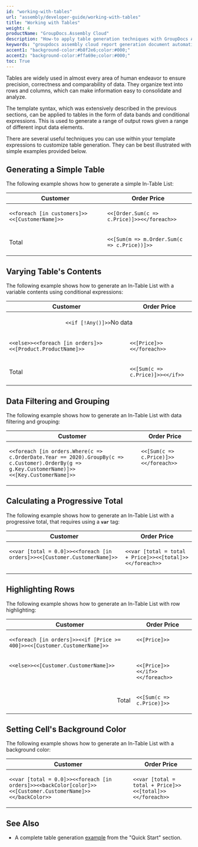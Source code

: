 ```yaml
---
id: "working-with-tables"
url: "assembly/developer-guide/working-with-tables"
title: "Working with Tables"
weight: 4
productName: "GroupDocs.Assembly Cloud"
description: "How-to apply table generation techniques with GroupDocs Assembly Cloud API, using data bands and conditional expressions."
keywords: "groupdocs assembly cloud report generation document automation templates build generate insert table tabular data dynamically"
accent1: "background-color:#b8f2e6;color:#000;"
accent2: "background-color:#ffa69e;color:#000;"
toc: True
---
```


Tables are widely used in almost every area of human endeavor to ensure precision, correctness and comparability of data. They organize text into rows and columns, which can make information easy to consolidate and analyze.

The template syntax, which was extensively described in the previous sections, can be applied to tables in the form of data bands and conditional expressions. This is used to generate a range of output rows given a range of different input data elements.

There are several useful techniques you can use within your template expressions to customize table generation. They can be best illustrated with simple examples provided below.

## Generating a Simple Table

The following example shows how to generate a simple In-Table List:

<table>
<thead>
<tr>
<th style="text-align:center">Customer</th>
<th style="text-align:center">Order Price</th>
</tr>
</thead>
<tbody>
<tr valign="top">
<td>

`<<foreach [in customers]>><<[CustomerName]>>`

</td>
<td>

`<<[Order.Sum(c => c.Price)]>><</foreach>>`

</td>
</tr>
<tr valign="middle">
<td align="left">Total</td>
<td>

`<<[Sum(m => m.Order.Sum(c => c.Price))]>>`

</td>
</tr>
</tbody>
</table>

## Varying Table's Contents

The following example shows how to generate an In-Table List with a variable contents using conditional expressions:

<table>
<thead>
<tr>
<th style="text-align:center">Customer</th>
<th style="text-align:center">Order Price</th>
</tr>
</thead>
<tbody>
<tr>
<td colspan="2" align="center">

`<<if [!Any()]>>`No data

</td>
</tr>

<tr valign="top">
<td>

`<<else>><<foreach [in orders]>><<[Product.ProductName]>>`

</td>
<td>

`<<[Price]>><</foreach>>`

</td>
</tr>
<tr valign="middle">
<td align="left">Total</td>
<td>

`<<[Sum(c => c.Price)]>><</if>>`

</td>
</tr>
</tbody>
</table>

## Data Filtering and Grouping

The following example shows how to generate an In-Table List with data filtering and grouping:

<table>
<thead>
<tr>
<th style="text-align:center">Customer</th>
<th style="text-align:center">Order Price</th>
</tr>
</thead>
<tbody>
<tr valign="top">
<td>

`<<foreach [in orders.Where(c => c.OrderDate.Year == 2020).GroupBy(c => c.Customer).OrderBy(g => g.Key.CustomerName)]>><<[Key.CustomerName]>>`

</td>
<td>

`<<[Sum(c => c.Price)]>><</foreach>>`

</td>
</tr>
</tbody>
</table>

## Calculating a Progressive Total

The following example shows how to generate an In-Table List with a progressive total, that requires using a **`var`** tag:

<table>
<thead>
<tr>
<th style="text-align:center">Customer</th>
<th style="text-align:center">Order Price</th>
</tr>
</thead>
<tbody>
<tr valign="top">
<td>

`<<var [total = 0.0]>><<foreach [in orders]>><<[Customer.CustomerName]>>`

</td>
<td>

`<<var [total = total + Price]>><<[total]>><</foreach>>`

</td>
</tr>
</tbody>
</table>

## Highlighting Rows

The following example shows how to generate an In-Table List with row highlighting:

<table>
<thead>
<tr>
<th style="text-align:center">Customer</th>
<th style="text-align:center">Order Price</th>
</tr>
</thead>
<tbody>
<tr valign="top" style="{{< param accent1 >}}">
<td>

`<<foreach [in orders]>><<if [Price >= 400]>><<[Customer.CustomerName]>>`

</td>
<td>

`<<[Price]>>`

</td>
</tr>

<tr valign="top" style="{{< param accent2 >}}">
<td>

`<<else>><<[Customer.CustomerName]>>`

</td>
<td>

`<<[Price]>><</if>><</foreach>>`

</td>
</tr>
<tr valign="middle">
<td align="right">Total</td>
<td>

`<<[Sum(c => c.Price)]>>`

</td>
</tr>

</tbody>
</table>

## Setting Cell's Background Color

The following example shows how to generate an In-Table List with a background color:

<table>
<thead>
<tr>
<th style="text-align:center">Customer</th>
<th style="text-align:center">Order Price</th>
</tr>
</thead>
<tbody>
<tr valign="top">
<td>

`<<var [total = 0.0]>><<foreach [in orders]>><<backColor[color]>><<[Customer.CustomerName]>><</backColor>>`

</td>
<td>

`<<var [total = total + Price]>><<[total]>><</foreach>>`

</td>
</tr>
</tbody>
</table>

## See Also

* A complete table generation [example](/assembly/getting-started/quick-start/#generating-a-report-in-three-steps) from the "Quick Start" section.
